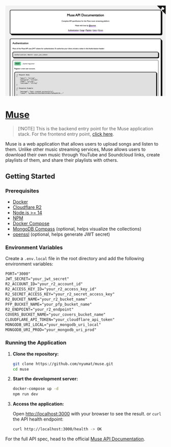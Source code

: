 ![API Docs Preview](/public/og.png)

# [Muse](https://museisfun.fly.dev)

> [!NOTE] This is the backend entry point for the Muse application stack. For the frontend entry point, [click here](/app/README.md).

Muse is a web application that allows users to upload songs and listen to them. Unlike other music streaming services, Muse allows users to download their own music through YouTube and Soundcloud links, create playlists of them, and share their playlists with others.

## Getting Started

### Prerequisites

- [Docker](https://www.docker.com/)
- [Cloudflare R2](https://developers.cloudflare.com/r2/get-started/)
- [Node.js >= 14](https://nodejs.org/)
- [NPM](https://www.npmjs.com/)
- [Docker Compose](https://docs.docker.com/compose/)
- [MongoDB Compass](https://www.mongodb.com/try/download/compass) (optional, helps visualize the collections)
- [openssl](https://www.openssl.org/) (optional, helps generate JWT secret)

### Environment Variables

Create a `.env.local` file in the root directory and add the following environment variables:

```env
PORT="3000"
JWT_SECRET="your_jwt_secret"
R2_ACCOUNT_ID="your_r2_account_id"
R2_ACCESS_KEY_ID="your_r2_access_key_id"
R2_SECRET_ACCESS_KEY="your_r2_secret_access_key"
R2_BUCKET_NAME="your_r2_bucket_name"
PFP_BUCKET_NAME="your_pfp_bucket_name"
R2_ENDPOINT="your_r2_endpoint"
COVERS_BUCKET_NAME="your_covers_bucket_name"
CLOUDFLARE_API_TOKEN="your_cloudflare_api_token"
MONGODB_URI_LOCAL="your_mongodb_uri_local"
MONGODB_URI_PROD="your_mongodb_uri_prod"
```

### Running the Application

1. **Clone the repository:**

    ```bash
    git clone https://github.com/nyumat/muse.git
    cd muse
    ```

2. **Start the development server:**

    ```bash
    docker-compose up -d
    npm run dev
    ```

3. **Access the application:**

    Open [http://localhost:3000](http://localhost:3000) with your browser to see the result.
    or
    `curl` the API health endpoint:

    ```bash
    curl http://localhost:3000/health -> OK
    ```


For the full API spec, head to the official [Muse API Documentation](https://museisfun.fly.dev).